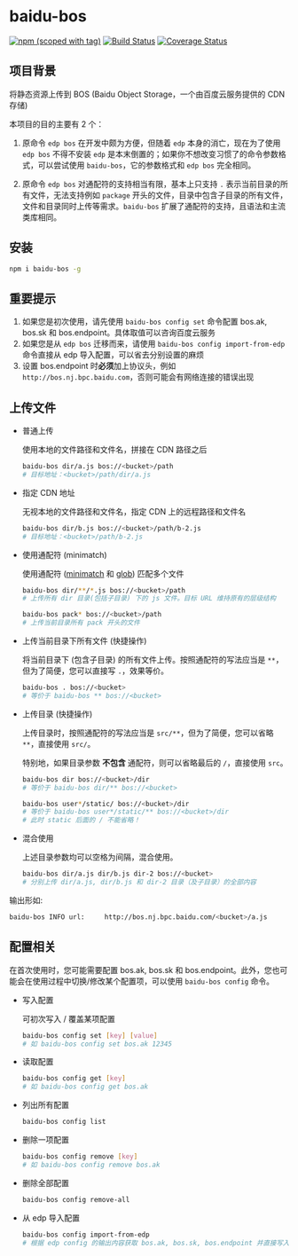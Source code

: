 baidu-bos
=========

[![npm (scoped with tag)](https://img.shields.io/npm/v/baidu-bos.svg)](https://npmjs.com/package/baidu-bos)
[![Build Status](https://api.travis-ci.org/easonyq/baidu-bos.svg?branch=master)](https://travis-ci.org/easonyq/baidu-bos)
[![Coverage Status](https://coveralls.io/repos/github/easonyq/baidu-bos/badge.svg?branch=master)](https://coveralls.io/github/easonyq/baidu-bos)

## 项目背景

将静态资源上传到 BOS (Baidu Object Storage，一个由百度云服务提供的 CDN 存储)

本项目的目的主要有 2 个：

1. 原命令 `edp bos` 在开发中颇为方便，但随着 `edp` 本身的消亡，现在为了使用 `edp bos` 不得不安装 `edp` 是本末倒置的；如果你不想改变习惯了的命令参数格式，可以尝试使用 `baidu-bos`，它的参数格式和 `edp bos` 完全相同。

2. 原命令 `edp bos` 对通配符的支持相当有限，基本上只支持 `.` 表示当前目录的所有文件，无法支持例如 `package` 开头的文件，目录中包含子目录的所有文件，文件和目录同时上传等需求。`baidu-bos` 扩展了通配符的支持，且语法和主流类库相同。

## 安装

```bash
npm i baidu-bos -g
```

## 重要提示

1. 如果您是初次使用，请先使用 `baidu-bos config set` 命令配置 bos.ak, bos.sk 和 bos.endpoint。具体取值可以咨询百度云服务
2. 如果您是从 `edp bos` 迁移而来，请使用 `baidu-bos config import-from-edp` 命令直接从 edp 导入配置，可以省去分别设置的麻烦
3. 设置 bos.endpoint 时**必须**加上协议头，例如 `http://bos.nj.bpc.baidu.com`，否则可能会有网络连接的错误出现

## 上传文件

* 普通上传

  使用本地的文件路径和文件名，拼接在 CDN 路径之后

  ```bash
  baidu-bos dir/a.js bos://<bucket>/path
  # 目标地址：<bucket>/path/dir/a.js
  ```

* 指定 CDN 地址

  无视本地的文件路径和文件名，指定 CDN 上的远程路径和文件名

  ```bash
  baidu-bos dir/b.js bos://<bucket>/path/b-2.js
  # 目标地址：<bucket>/path/b-2.js
  ```

* 使用通配符 (minimatch)

  使用通配符 ([minimatch](https://github.com/isaacs/minimatch) 和 [glob](https://github.com/isaacs/node-glob)) 匹配多个文件

  ```bash
  baidu-bos dir/**/*.js bos://<bucket>/path
  # 上传所有 dir 目录(包括子目录) 下的 js 文件。目标 URL 维持原有的层级结构

  baidu-bos pack* bos://<bucket>/path
  # 上传当前目录所有 pack 开头的文件
  ```

* 上传当前目录下所有文件 (快捷操作)

  将当前目录下 (包含子目录) 的所有文件上传。按照通配符的写法应当是 `**`，但为了简便，您可以直接写 `.`，效果等价。

  ```bash
  baidu-bos . bos://<bucket>
  # 等价于 baidu-bos ** bos://<bucket>
  ```

* 上传目录 (快捷操作)

  上传目录时，按照通配符的写法应当是 `src/**`，但为了简便，您可以省略 `**`，直接使用 `src/`。

  特别地，如果目录参数 __不包含__ 通配符，则可以省略最后的 `/`，直接使用 `src`。

  ```bash
  baidu-bos dir bos://<bucket>/dir
  # 等价于 baidu-bos dir/** bos://<bucket>

  baidu-bos user*/static/ bos://<bucket>/dir
  # 等价于 baidu-bos user*/static/** bos://<bucket>/dir
  # 此时 static 后面的 / 不能省略！
  ```

* 混合使用

  上述目录参数均可以空格为间隔，混合使用。

  ```bash
  baidu-bos dir/a.js dir/b.js dir-2 bos://<bucket>
  # 分别上传 dir/a.js, dir/b.js 和 dir-2 目录（及子目录）的全部内容
  ```

输出形如:

```bash
baidu-bos INFO url:     http://bos.nj.bpc.baidu.com/<bucket>/a.js
```

## 配置相关

在首次使用时，您可能需要配置 bos.ak, bos.sk 和 bos.endpoint。此外，您也可能会在使用过程中切换/修改某个配置项，可以使用 `baidu-bos config` 命令。

* 写入配置

  可初次写入 / 覆盖某项配置

  ```bash
  baidu-bos config set [key] [value]
  # 如 baidu-bos config set bos.ak 12345
  ```

* 读取配置

  ```bash
  baidu-bos config get [key]
  # 如 baidu-bos config get bos.ak
  ```

* 列出所有配置

  ```bash
  baidu-bos config list
  ```

* 删除一项配置

  ```bash
  baidu-bos config remove [key]
  # 如 baidu-bos config remove bos.ak
  ```

* 删除全部配置

  ```bash
  baidu-bos config remove-all
  ```

* 从 edp 导入配置

  ```bash
  baidu-bos config import-from-edp
  # 根据 edp config 的输出内容获取 bos.ak, bos.sk, bos.endpoint 并直接写入
  ```
